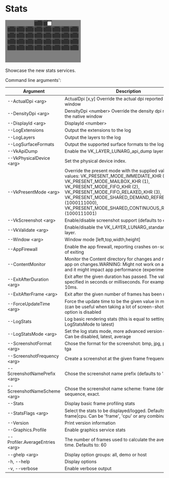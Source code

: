 <!-- #AG_DEMOAPP_HEADER_BEGIN# -->
# Stats
<img src="Example.jpg" height="135px">

<!-- #AG_DEMOAPP_HEADER_END# -->
<!-- #AG_BRIEF_BEGIN# -->
Showcase the new stats services.
<!-- #AG_BRIEF_END# -->

<!-- #AG_DEMOAPP_COMMANDLINE_ARGUMENTS_BEGIN# -->

Command line arguments':

Argument                        |Description                                                                                                                                                                                                                                                                                                                |Source
--------------------------------|---------------------------------------------------------------------------------------------------------------------------------------------------------------------------------------------------------------------------------------------------------------------------------------------------------------------------|---------------
--ActualDpi \<arg>              |ActualDpi [x,y] Override the actual dpi reported by the native window                                                                                                                                                                                                                                                      |DemoHost
--DensityDpi \<arg>             |DensityDpi \<number> Override the density dpi reported by the native window                                                                                                                                                                                                                                                |DemoHost
--DisplayId \<arg>              |DisplayId \<number>                                                                                                                                                                                                                                                                                                        |DemoHost
--LogExtensions                 |Output the extensions to the log                                                                                                                                                                                                                                                                                           |DemoHost
--LogLayers                     |Output the layers to the log                                                                                                                                                                                                                                                                                               |DemoHost
--LogSurfaceFormats             |Output the supported surface formats to the log                                                                                                                                                                                                                                                                            |DemoHost
--VkApiDump                     |Enable the VK_LAYER_LUNARG_api_dump layer.                                                                                                                                                                                                                                                                                 |DemoHost
--VkPhysicalDevice \<arg>       |Set the physical device index.                                                                                                                                                                                                                                                                                             |DemoHost
--VkPresentMode \<arg>          |Override the present mode with the supplied value. Known values: VK_PRESENT_MODE_IMMEDIATE_KHR (0), VK_PRESENT_MODE_MAILBOX_KHR (1), VK_PRESENT_MODE_FIFO_KHR (2), VK_PRESENT_MODE_FIFO_RELAXED_KHR (3), VK_PRESENT_MODE_SHARED_DEMAND_REFRESH_KHR (1000111000), VK_PRESENT_MODE_SHARED_CONTINUOUS_REFRESH_KHR (1000111001)|DemoHost
--VkScreenshot \<arg>           |Enable/disable screenshot support (defaults to enabled)                                                                                                                                                                                                                                                                    |DemoHost
--VkValidate \<arg>             |Enable/disable the VK_LAYER_LUNARG_standard_validation layer.                                                                                                                                                                                                                                                              |DemoHost
--Window \<arg>                 |Window mode [left,top,width,height]                                                                                                                                                                                                                                                                                        |DemoHost
--AppFirewall                   |Enable the app firewall, reporting crashes on-screen instead of exiting                                                                                                                                                                                                                                                    |DemoHostManager
--ContentMonitor                |Monitor the Content directory for changes and restart the app on changes.WARNING: Might not work on all platforms and it might impact app performance (experimental)                                                                                                                                                       |DemoHostManager
--ExitAfterDuration \<arg>      |Exit after the given duration has passed. The value can be specified in seconds or milliseconds. For example 10s or 10ms.                                                                                                                                                                                                  |DemoHostManager
--ExitAfterFrame \<arg>         |Exit after the given number of frames has been rendered                                                                                                                                                                                                                                                                    |DemoHostManager
--ForceUpdateTime \<arg>        |Force the update time to be the given value in microseconds (can be useful when taking a lot of screen-shots). If 0 this option is disabled                                                                                                                                                                                |DemoHostManager
--LogStats                      |Log basic rendering stats (this is equal to setting LogStatsMode to latest)                                                                                                                                                                                                                                                |DemoHostManager
--LogStatsMode \<arg>           |Set the log stats mode, more advanced version of LogStats. Can be disabled, latest, average                                                                                                                                                                                                                                |DemoHostManager
--ScreenshotFormat \<arg>       |Chose the format for the screenshot: bmp, jpg, png (default), tga                                                                                                                                                                                                                                                          |DemoHostManager
--ScreenshotFrequency \<arg>    |Create a screenshot at the given frame frequency                                                                                                                                                                                                                                                                           |DemoHostManager
--ScreenshotNamePrefix \<arg>   |Chose the screenshot name prefix (defaults to 'Screenshot')                                                                                                                                                                                                                                                                |DemoHostManager
--ScreenshotNameScheme \<arg>   |Chose the screenshot name scheme: frame (default), sequence, exact.                                                                                                                                                                                                                                                        |DemoHostManager
--Stats                         |Display basic frame profiling stats                                                                                                                                                                                                                                                                                        |DemoHostManager
--StatsFlags \<arg>             |Select the stats to be displayed/logged. Defaults to frame\|cpu. Can be 'frame', 'cpu' or any combination                                                                                                                                                                                                                  |DemoHostManager
--Version                       |Print version information                                                                                                                                                                                                                                                                                                  |DemoHostManager
--Graphics.Profile              |Enable graphics service stats                                                                                                                                                                                                                                                                                              |GraphicsService
--Profiler.AverageEntries \<arg>|The number of frames used to calculate the average frame-time. Defaults to: 60                                                                                                                                                                                                                                             |ProfilerService
--ghelp \<arg>                  |Display option groups: all, demo or host                                                                                                                                                                                                                                                                                   |base
-h, --help                      |Display options                                                                                                                                                                                                                                                                                                            |base
-v, --verbose                   |Enable verbose output                                                                                                                                                                                                                                                                                                      |base
<!-- #AG_DEMOAPP_COMMANDLINE_ARGUMENTS_END# -->
